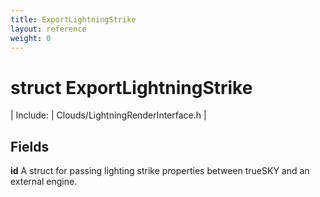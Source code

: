 ```yaml
---
title: ExportLightningStrike
layout: reference
weight: 0
---
```

struct ExportLightningStrike
===

| Include: | Clouds/LightningRenderInterface.h |





Fields
---

**id**  A struct for passing lighting strike properties between trueSKY and an external engine.
